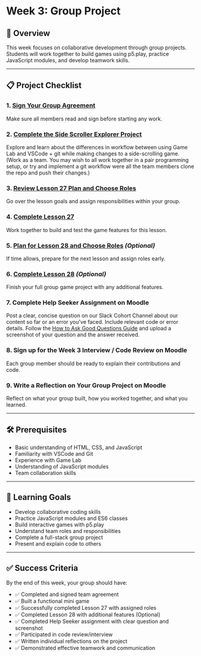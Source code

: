 # Week 3: Group Project

## 🎯 Overview

This week focuses on collaborative development through group projects. Students will work together to build games using p5.play, practice JavaScript modules, and develop teamwork skills.

---

## 📋 Project Checklist

### 1. **[Sign Your Group Agreement](./TEAM_AGREEMENT.md)**
Make sure all members read and sign before starting any work.

### 2. **[Complete the Side Scroller Explorer Project](https://github.com/rmccrear/side-scroller-explorer)**
Explore and learn about the differences in workflow between using Game Lab and VSCode + git while making changes to a side-scrolling game. (Work as a team. You may wish to all work together in a pair programming setup, or try and implement a git workflow were all the team members clone the repo and push their changes.)

### 3. **[Review Lesson 27 Plan and Choose Roles](./lesson-27/TEAM-ROLES.md)**
Go over the lesson goals and assign responsibilities within your group.

### 4. **[Complete Lesson 27](./lesson-27/lesson-27.md)**
Work together to build and test the game features for this lesson.

### 5. **[Plan for Lesson 28 and Choose Roles](./lesson-28/TEAM-ROLES.md)** *(Optional)*
If time allows, prepare for the next lesson and assign roles early.

### 6. **[Complete Lesson 28](./lesson-28/lesson-28.md)** *(Optional)*
Finish your full group game project with any additional features.

### 7. **Complete Help Seeker Assignment on Moodle**
Post a clear, concise question on our Slack Cohort Channel about our content so far or an error you've faced. Include relevant code or error details. Follow the [How to Ask Good Questions Guide](../../resources/skill-guides/how-to-ask-good-questions.md) and upload a screenshot of your question and the answer received.

### 8. **Sign up for the Week 3 Interview / Code Review on Moodle**
Each group member should be ready to explain their contributions and code.

### 9. **Write a Reflection on Your Group Project on Moodle**
Reflect on what your group built, how you worked together, and what you learned.

---

## 🛠️ Prerequisites

* Basic understanding of HTML, CSS, and JavaScript
* Familiarity with VSCode and Git
* Experience with Game Lab
* Understanding of JavaScript modules
* Team collaboration skills

---

## 🎯 Learning Goals

* Develop collaborative coding skills
* Practice JavaScript modules and ES6 classes
* Build interactive games with p5.play
* Understand team roles and responsibilities
* Complete a full-stack group project
* Present and explain code to others

---

## ✅ Success Criteria

By the end of this week, your group should have:

* ✅ Completed and signed team agreement
* ✅ Built a functional mini game
* ✅ Successfully completed Lesson 27 with assigned roles
* ✅ Completed Lesson 28 with additional features (Optional)
* ✅ Completed Help Seeker assignment with clear question and screenshot
* ✅ Participated in code review/interview
* ✅ Written individual reflections on the project
* ✅ Demonstrated effective teamwork and communication

